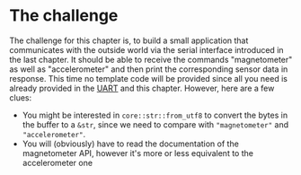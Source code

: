 # The challenge

The challenge for this chapter is, to build a small application that
communicates with the outside world via the serial interface introduced
in the last chapter. It should be able to receive the commands "magnetometer"
as well as "accelerometer" and then print the corresponding sensor data
in response. This time no template code will be provided since all you need
is already provided in the [UART](../09-uart/index.md) and this chapter. However, here are a few clues:

- You might be interested in `core::str::from_utf8` to convert the bytes in the buffer to a `&str`, since we need to compare with `"magnetometer"` and `"accelerometer"`.
- You will (obviously) have to read the documentation of the magnetometer API, however
  it's more or less equivalent to the accelerometer one
